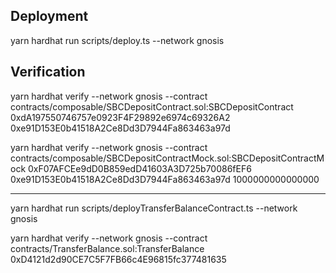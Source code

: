 
## Deployment
yarn hardhat run  scripts/deploy.ts  --network gnosis

## Verification
yarn hardhat verify --network gnosis --contract contracts/composable/SBCDepositContract.sol:SBCDepositContract 0xdA197550746757e0923F4F29892e6974c69326A2 0xe91D153E0b41518A2Ce8Dd3D7944Fa863463a97d

yarn hardhat verify  --network gnosis --contract contracts/composable/SBCDepositContractMock.sol:SBCDepositContractMock 0xF07AFCEe9dD0B859edD41603A3D725b70086fEF6 0xe91D153E0b41518A2Ce8Dd3D7944Fa863463a97d 1000000000000000

---

yarn hardhat run scripts/deployTransferBalanceContract.ts --network gnosis

yarn hardhat verify  --network gnosis --contract contracts/TransferBalance.sol:TransferBalance 0xD4121d2d90CE7C5F7FB66c4E96815fc377481635
